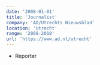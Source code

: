 ```yaml
---
date: '2008-01-01'
title: 'Journalist'
company: 'AD/Utrechts Nieuwsblad'
location: 'Utrecht'
range: '2008-2018'
url: 'https://www.ad.nl/utrecht'
---
```


- Reporter

